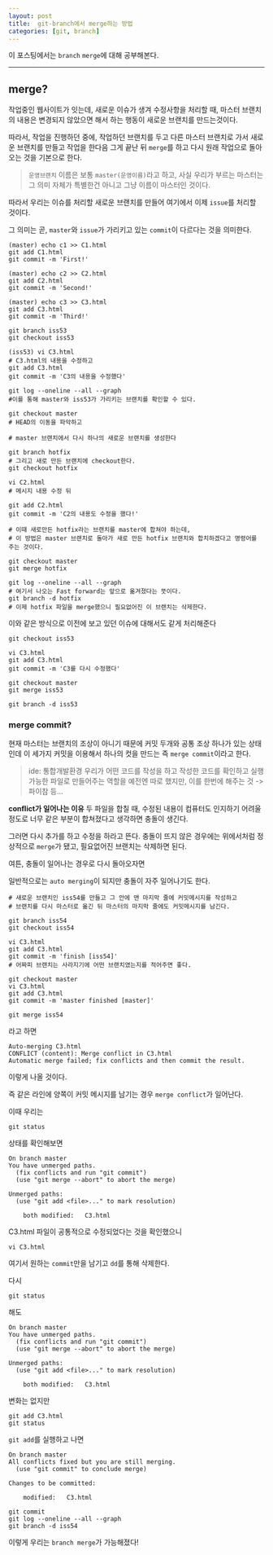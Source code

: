```yaml
---
layout: post
title:  git-branch에서 merge하는 방법
categories: [git, branch]
---
```

이 포스팅에서는 `branch` `merge`에 대해 공부해본다.
<hr>

## merge?


작업중인 웹사이트가 잇는데, 새로운 이슈가 생겨 수정사항을 처리할 때, 마스터 브랜치의 내용은 변경되지 않았으면 해서 하는 행동이 새로운 브랜치를 만드는것이다.

따라서, 작업을 진행하던 중에, 작업하던 브랜치를 두고 다른 마스터 브랜치로 가서 새로운 브랜치를 만들고 작업을 한다음 그게 끝난 뒤 `merge`를 하고 다시 원래 작업으로 돌아오는 것을 기본으로 한다.



> `운영브랜치` 이름은 보통 `master(운영이름)`라고 하고, 사실 우리가 부르는 마스터는 그 의미 자체가 특별한건 아니고 그냥 이름이 마스터인 것이다.


따라서 우리는 이슈를 처리할 새로운 브랜치를 만들어 여기에서 이제 `issue`를 처리할 것이다.

그 의미는 곧, `master`와 `issue`가 가리키고 있는 `commit`이 다르다는 것을 의미한다.


```
(master) echo c1 >> C1.html
git add C1.html
git commit -m 'First!'

(master) echo c2 >> C2.html
git add C2.html
git commit -m 'Second!'

(master) echo c3 >> C3.html
git add C3.html
git commit -m 'Third!'

git branch iss53
git checkout iss53

(iss53) vi C3.html
# C3.html의 내용을 수정하고
git add C3.html
git commit -m 'C3의 내용을 수정했다'

git log --oneline --all --graph
#이를 통해 master와 iss53가 가리키는 브랜치를 확인할 수 있다.

git checkout master
# HEAD의 이동을 파악하고

# master 브랜치에서 다시 하나의 새로운 브랜치를 생성한다

git branch hotfix
# 그리고 새로 만든 브랜치에 checkout한다.
git checkout hotfix

vi C2.html
# 메시지 내용 수정 뒤

git add C2.html
git commit -m 'C2의 내용도 수정을 했다!'

# 이때 새로만든 hotfix라는 브랜치를 master에 합쳐야 하는데,
# 이 방법은 master 브랜치로 돌아가 새로 만든 hotfix 브랜치와 합치하겠다고 명령어를 주는 것이다.

git checkout master
git merge hotfix

git log --oneline --all --graph
# 여기서 나오는 Fast forward는 앞으로 옮겨졌다는 뜻이다.
git branch -d hotfix
# 이제 hotfix 파일을 merge했으니 필요없어진 이 브랜치는 삭제한다.

```


이와 같은 방식으로 이전에 보고 있던 이슈에 대해서도 같게 처리해준다


```
git checkout iss53

vi C3.html
git add C3.html
git commit -m 'C3를 다시 수정했다'

git checkout master
git merge iss53

git branch -d iss53
```


### merge commit?

현재 마스터는 브랜치의 조상이 아니기 때문에 커밋 두개와 공통 조상 하나가 있는 상태인데
이 세가지 커밋을 이용해서 하나의 컷을 만드는 즉 `merge commit`이라고 한다.



>ide: 통합개발환경
우리가 어떤 코드를 작성을 하고 작성한 코드를 확인하고 실행가능한 파일로 만들어주는 역할을 예전엔 따로 했지만, 이를 한번에 해주는 것 -> 파이참 등...


**conflict가 일어나는 이유**
두 파일을 합칠 때, 수정된 내용이 컴퓨터도 인지하기 어려울 정도로 너무 같은 부분이 합쳐졌다고 생각하면 충돌이 생긴다.

그러면 다시 추가를 하고 수정을 하라고 뜬다.
충돌이 뜨지 않은 경우에는 위에서처럼 정상적으로 `merge`가 됐고, 필요없어진 브랜치는 삭제하면 된다.

여튼, 충돌이 일어나는 경우로 다시 돌아오자면

일반적으로는 `auto merging`이 되지만 충돌이 자주 일어나기도 한다.

```
# 새로운 브랜치인 iss54를 만들고 그 안에 맨 마지막 줄에 커밋메시지를 작성하고
# 브랜치를 다시 마스터로 옮긴 뒤 마스터의 마지막 줄에도 커밋메시지를 남긴다.

git branch iss54
git checkout iss54

vi C3.html
git add C3.html
git commit -m 'finish [iss54]'
# 어짜피 브랜치는 사라지기에 어떤 브랜치였는지를 적어주면 좋다.

git checkout master
vi C3.html
git add C3.html
git commit -m 'master finished [master]'

git merge iss54
```

라고 하면


```
Auto-merging C3.html
CONFLICT (content): Merge conflict in C3.html
Automatic merge failed; fix conflicts and then commit the result.
```

이렇게 나올 것이다.

즉 같은 라인에 양쪽이 커밋 메시지를 남기는 경우 `merge conflict`가 일어난다.

이때 우리는

```
git status
```

상태를 확인해보면

```
On branch master
You have unmerged paths.
  (fix conflicts and run "git commit")
  (use "git merge --abort" to abort the merge)

Unmerged paths:
  (use "git add <file>..." to mark resolution)

	both modified:   C3.html
```

C3.html 파일이 공통적으로 수정되었다는 것을 확인했으니

```
vi C3.html
```

여기서 원하는 `commit`만을 남기고 `dd`를 통해 삭제한다.

다시
```
git status
```

해도

```
On branch master
You have unmerged paths.
  (fix conflicts and run "git commit")
  (use "git merge --abort" to abort the merge)

Unmerged paths:
  (use "git add <file>..." to mark resolution)

	both modified:   C3.html
```

변화는 없지만

```
git add C3.html
git status
```

`git add`를 실행하고 나면


```
On branch master
All conflicts fixed but you are still merging.
  (use "git commit" to conclude merge)

Changes to be committed:

	modified:   C3.html

```

```
git commit
git log --oneline --all --graph
git branch -d iss54
```


이렇게 우리는 `branch merge`가 가능해졌다!
